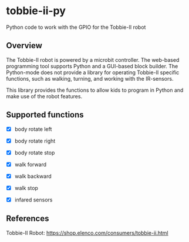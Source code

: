 # tobbie-ii-py

Python code to work with the GPIO for the Tobbie-II robot

## Overview

The Tobbie-II robot is powered by a microbit controller. The web-based
programming tool supports Python and a GUI-based block builder. The 
Python-mode does not provide a library for operating Tobbie-II specific
functions, such as walking, turning, and working with the IR-sensors.

This library provides the functions to allow kids to program in Python
and make use of the robot features.

## Supported functions

 - [x] body rotate left
 - [x] body rotate right
 - [x] body rotate stop
 - [x] walk forward
 - [x] walk backward
 - [x] walk stop
 - [x] infared sensors


## References

 Tobbie-II Robot: https://shop.elenco.com/consumers/tobbie-ii.html
